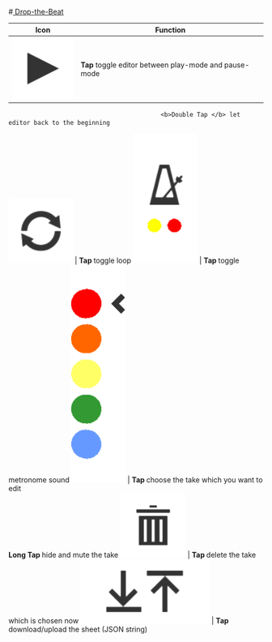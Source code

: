#<a href="http://jennyhyc.github.io/Drop-the-Beat/editor.html"> Drop-the-Beat</a>

 Icon | Function 
 ---  | --- 
<img src="images/README/play.png" />        | <b>Tap        </b> toggle editor between play-mode and pause-mode <br/>
                                              <b>Double Tap </b> let editor back to the beginning
<img src="images/README/loop.png" />        | <b>Tap        </b> toggle loop
<img src="images/README/metronome.png" />   | <b>Tap        </b> toggle metronome sound
<img src="images/README/takes.png" />       | <b>Tap        </b> choose the take which you want to edit<br/>
                                              <b>Long Tap   </b> hide and mute the take
<img src="images/README/delete.png" />      | <b>Tap        </b> delete the take which is chosen now
<img src="images/README/up-download.png" /> | <b>Tap        </b> download/upload the sheet (JSON string)
